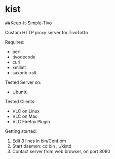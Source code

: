 # kist
##Keep-It-Simple-Tivo

Custom HTTP proxy server for TivoToGo

Requires:

* perl
* tivodecode
* curl
* xmllint
* saxonb-xslt

Tested Server on:

*  Ubuntu

Tested Clients:

* VLC on Linux  
* VLC on Mac
* VLC Firefox Plugin

Getting started:

1. Edit 3 lines in bin/Conf.pm
2. Start daemon: cd bin ; ./kistd
3. Contact server from web browser, on port 8080
